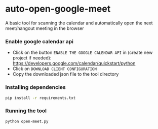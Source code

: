 # auto-open-google-meet
A basic tool for scanning the calendar and automatically open the next meet/hangout meeting in the browser

### Enable google calendar api
* Click on the button `ENABLE THE GOOGLE CALENDAR API` in (create new project if needed):
https://developers.google.com/calendar/quickstart/python
* Click on `DOWNLOAD CLIENT CONFIGURATION`
* Copy the downloaded json file to the tool directory


### Installing dependencies
```bash
pip install -r requirements.txt
```

### Running the tool
```bash
python open-meet.py
```


